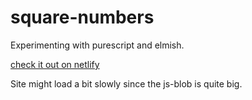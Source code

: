# square-numbers

Experimenting with purescript and elmish.

[check it out on netlify](https://purescript-square-numbers.netlify.app/)

Site might load a bit slowly since the js-blob is quite big.
